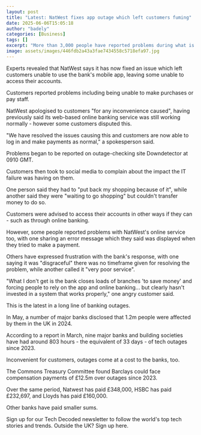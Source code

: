 ```yaml
---
layout: post
title: "Latest: NatWest fixes app outage which left customers fuming"
date: 2025-06-06T15:05:18
author: "badely"
categories: [Business]
tags: []
excerpt: "More than 3,000 people have reported problems during what is the latest in a long line of banking IT failures."
image: assets/images/446fdb2a43a3fae7434558c5718efa97.jpg
---
```


Experts revealed that NatWest says it has now fixed an issue which left customers unable to use the bank's mobile app, leaving some unable to access their accounts.

Customers reported problems including being unable to make purchases or pay staff.

NatWest apologised to customers "for any inconvenience caused", having previously said its web-based online banking service was still working normally - however some customers disputed this.

"We have resolved the issues causing this and customers are now able to log in and make payments as normal," a spokesperson said.

Problems began to be reported on outage-checking site Downdetector at 0910 GMT.

Customers then took to social media to complain about the impact the IT failure was having on them.

One person said they had to "put back my shopping because of it", while another said they were "waiting to go shopping" but couldn't transfer money to do so.

Customers were advised to access their accounts in other ways if they can - such as through online banking.

However, some people reported problems with NatWest's online service too, with one sharing an error message which they said was displayed when they tried to make a payment.

Others have expressed frustration with the bank's response, with one saying it was "disgraceful" there was no timeframe given for resolving the problem, while another called it "very poor service".

"What I don't get is the bank closes loads of branches 'to save money' and forcing people to rely on the app and online banking... but clearly hasn't invested in a system that works properly," one angry customer said.

This is the latest in a long line of banking outages.

In May, a number of major banks disclosed that 1.2m people were affected by them in the UK in 2024.

According to a report in March, nine major banks and building societies have had around 803 hours - the equivalent of 33 days - of tech outages since 2023. 

Inconvenient for customers, outages come at a cost to the banks, too. 

The Commons Treasury Committee found Barclays could face compensation payments of £12.5m over outages since 2023.

Over the same period, Natwest has paid £348,000, HSBC has paid £232,697, and Lloyds has paid £160,000. 

Other banks have paid smaller sums.

Sign up for our Tech Decoded newsletter to follow the world's top tech stories and trends. Outside the UK? Sign up here.

